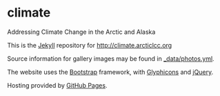 # climate
Addressing Climate Change in the Arctic and Alaska

This is the [Jekyll](http://jekyllrb.com/docs/github-pages/) repository for http://climate.arcticlcc.org

Source information for gallery images may be found in [_data/photos.yml](_data/photos.yml).

The website uses the [Bootstrap](http://getbootstrap.com/) framework, with
[Glyphicons](http://glyphicons.com/) and [jQuery](https://jquery.com/).

Hosting provided by [GitHub Pages](https://pages.github.com/).
